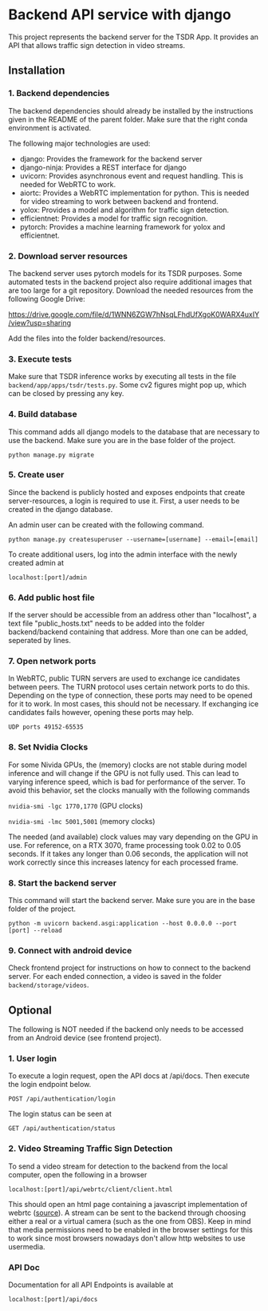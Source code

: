 # Backend API service with django

This project represents the backend server for the TSDR App. It provides an API that allows traffic sign detection in video streams.

## Installation

### 1. Backend dependencies

The backend dependencies should already be installed by the instructions given in the README of the parent folder.
Make sure that the right conda environment is activated.

The following major technologies are used:
* django: Provides the framework for the backend server
* django-ninja: Provides a REST interface for django
* uvicorn: Provides asynchronous event and request handling. This is needed for WebRTC to work.
* aiortc: Provides a WebRTC implementation for python. This is needed for video streaming to work between backend and frontend.
* yolox: Provides a model and algorithm for traffic sign detection.
* efficientnet: Provides a model for traffic sign recognition.
* pytorch: Provides a machine learning framework for yolox and efficientnet.

### 2. Download server resources

The backend server uses pytorch models for its TSDR purposes. Some automated tests in the backend project also require additional images that are too large for a git repository. Download the needed resources from the following Google Drive:

https://drive.google.com/file/d/1WNN6ZGW7hNsqLFhdUfXgoK0WARX4uxIY/view?usp=sharing

Add the files into the folder backend/resources.

### 3. Execute tests

Make sure that TSDR inference works by executing all tests in the file `backend/app/apps/tsdr/tests.py`.
Some cv2 figures might pop up, which can be closed by pressing any key.

### 4. Build database

This command adds all django models to the database that are necessary to use the backend. 
Make sure you are in the base folder of the project.

`python manage.py migrate`

### 5. Create user

Since the backend is publicly hosted and exposes endpoints that create server-resources, a login is required to use it.
First, a user needs to be created in the django database.

An admin user can be created with the following command.

`python manage.py createsuperuser --username=[username] --email=[email]`

To create additional users, log into the admin interface with the newly created admin at

`localhost:[port]/admin`

### 6. Add public host file

If the server should be accessible from an address other than "localhost", a text file "public_hosts.txt" needs to be added
into the folder backend/backend containing that address. More than one can be added, seperated by lines.

### 7. Open network ports

In WebRTC, public TURN servers are used to exchange ice candidates between peers. The TURN protocol uses certain network ports to do this.
Depending on the type of connection, these ports may need to be opened for it to work. 
In most cases, this should not be necessary. If exchanging ice candidates fails however, opening these ports may help.

```UDP ports 49152-65535```

### 8. Set Nvidia Clocks

For some Nivida GPUs, the (memory) clocks are not stable during model inference and will change if the GPU is not fully used. This can lead to varying inference speed, which is bad for performance of the server. To avoid this behavior, set the clocks manually with the following commands

`nvidia-smi -lgc 1770,1770` (GPU clocks)

`nvidia-smi -lmc 5001,5001` (memory clocks)

The needed (and available) clock values may vary depending on the GPU in use. 
For reference, on a RTX 3070, frame processing took 0.02 to 0.05 seconds.
If it takes any longer than 0.06 seconds, the application will not work correctly since this increases latency for each processed frame.

### 8. Start the backend server

This command will start the backend server. Make sure you are in the base folder of the project.

`python -m uvicorn backend.asgi:application --host 0.0.0.0 --port [port] --reload`

### 9. Connect with android device

Check frontend project for instructions on how to connect to the backend server. For each ended connection, a video is saved in the folder `backend/storage/videos`.

## Optional

The following is NOT needed if the backend only needs to be accessed from an Android device (see frontend project).

### 1. User login

To execute a login request, open the API docs at /api/docs. Then execute the login endpoint below.

`POST /api/authentication/login`

The login status can be seen at

`GET /api/authentication/status`

### 2. Video Streaming Traffic Sign Detection

To send a video stream for detection to the backend from the local computer, open the following in a browser

`localhost:[port]/api/webrtc/client/client.html`

This should open an html page containing a javascript implementation of webrtc ([source](https://github.com/aiortc/aiortc/blob/main/examples/server/client.js)). 
A stream can be sent to the backend through choosing either a real or a virtual camera (such as the one from OBS). 
Keep in mind that media permissions need to be enabled in the browser settings for this to work since most browsers nowadays don't allow http websites to use usermedia.

### API Doc

Documentation for all API Endpoints is available at

`localhost:[port]/api/docs`
